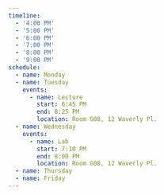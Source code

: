 ```yaml
---
timeline:
  - '4:00 PM'
  - '5:00 PM'
  - '6:00 PM'
  - '7:00 PM' 
  - '8:00 PM'
  - '9:00 PM'
schedule:
  - name: Monday
  - name: Tuesday
    events:
      - name: Lecture
        start: 6:45 PM
        end: 8:25 PM
        location: Room G08, 12 Waverly Pl.
  - name: Wednesday
    events:
      - name: Lab
        start: 7:10 PM
        end: 8:00 PM
        location: Room G08, 12 Waverly Pl.
  - name: Thursday
  - name: Friday
---
```

